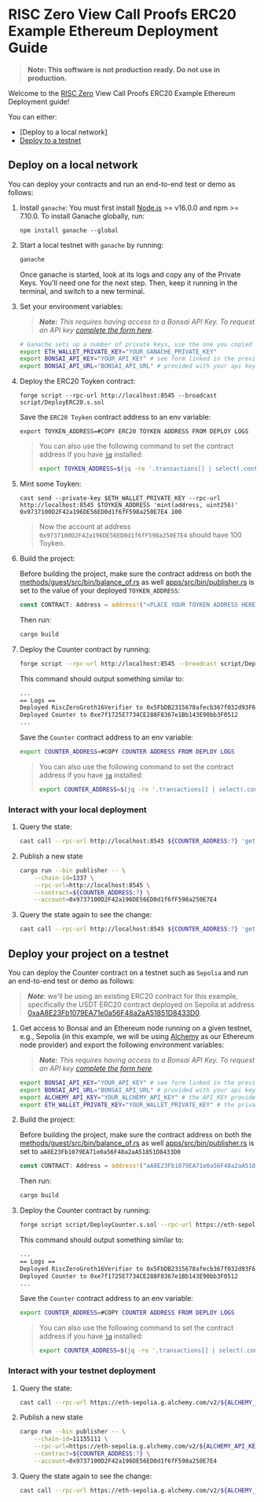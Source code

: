 # RISC Zero View Call Proofs ERC20 Example Ethereum Deployment Guide

> **Note: This software is not production ready. Do not use in production.**

Welcome to the [RISC Zero] View Call Proofs ERC20 Example Ethereum Deployment guide!

You can either:

- [Deploy to a local network]
- [Deploy to a testnet]

## Deploy on a local network

You can deploy your contracts and run an end-to-end test or demo as follows:

1. Install `ganache`: 
    You must first install [Node.js] >= v16.0.0 and npm >= 7.10.0.
    To install Ganache globally, run:
    ```
    npm install ganache --global
    ```

2. Start a local testnet with `ganache` by running:

    ```bash
    ganache
    ```

    Once ganache is started, look at its logs and copy any of the Private Keys. You'll need one for the next step.
    Then, keep it running in the terminal, and switch to a new terminal.

2. Set your environment variables:
    > ***Note:*** *This requires having access to a Bonsai API Key. To request an API key [complete the form here](https://bonsai.xyz/apply).*

    ```bash
    # Ganache sets up a number of private keys, use the one you copied during the previous step.
    export ETH_WALLET_PRIVATE_KEY="YOUR_GANACHE_PRIVATE_KEY"
    export BONSAI_API_KEY="YOUR_API_KEY" # see form linked in the previous section
    export BONSAI_API_URL="BONSAI_API_URL" # provided with your api key
    ```

4. Deploy the ERC20 Toyken contract:
    ```
    forge script --rpc-url http://localhost:8545 --broadcast script/DeployERC20.s.sol
    ```
    Save the `ERC20 Toyken` contract address to an env variable:
    ```
    export TOYKEN_ADDRESS=#COPY ERC20 TOYKEN ADDRESS FROM DEPLOY LOGS
    ```

    > You can also use the following command to set the contract address if you have [`jq`][jq] installed:
    >
    > ```bash
    > export TOYKEN_ADDRESS=$(jq -re '.transactions[] | select(.contractName == "ERC20") | .contractAddress' ./broadcast/DeployERC20.s.sol/1337/run-latest.json)
    > ```

5. Mint some Toyken:
    ```
    cast send --private-key $ETH_WALLET_PRIVATE_KEY --rpc-url http://localhost:8545 $TOYKEN_ADDRESS 'mint(address, uint256)' 0x9737100D2F42a196DE56ED0d1f6fF598a250E7E4 100
    ```
    > Now the account at address `0x9737100D2F42a196DE56ED0d1f6fF598a250E7E4` should have 100 Toyken.

3. Build the project:
    
    Before building the project, make sure the contract address on both the [methods/guest/src/bin/balance_of.rs] as well [apps/src/bin/publisher.rs] is set to the value of your deployed `TOYKEN_ADDRESS`:

    ```rust
    const CONTRACT: Address = address!("<PLACE YOUR TOYKEN ADDRESS HERE>");
    ```
    
    Then run:

    ```bash
    cargo build
    ```

4. Deploy the Counter contract by running:

    ```bash
    forge script --rpc-url http://localhost:8545 --broadcast script/DeployCounter.s.sol
    ```

    This command should output something similar to:

    ```bash
    ...
    == Logs ==
    Deployed RiscZeroGroth16Verifier to 0x5FbDB2315678afecb367f032d93F642f64180aa3
    Deployed Counter to 0xe7f1725E7734CE288F8367e1Bb143E90bb3F0512
    ...
    ```

    Save the `Counter` contract address to an env variable:

    ```bash
    export COUNTER_ADDRESS=#COPY COUNTER ADDRESS FROM DEPLOY LOGS
    ```

    > You can also use the following command to set the contract address if you have [`jq`][jq] installed:
    >
    > ```bash
    > export COUNTER_ADDRESS=$(jq -re '.transactions[] | select(.contractName == "Counter") | .contractAddress' ./broadcast/DeployCounter.s.sol/1337/run-latest.json)
    > ```

### Interact with your local deployment

1. Query the state:

    ```bash
    cast call --rpc-url http://localhost:8545 ${COUNTER_ADDRESS:?} 'get()(uint256)'
    ```

2. Publish a new state

    ```bash
    cargo run --bin publisher -- \
        --chain-id=1337 \
        --rpc-url=http://localhost:8545 \
        --contract=${COUNTER_ADDRESS:?} \
        --account=0x9737100D2F42a196DE56ED0d1f6fF598a250E7E4
    ```

3. Query the state again to see the change:

    ```bash
    cast call --rpc-url http://localhost:8545 ${COUNTER_ADDRESS:?} 'get()(uint256)'
    ```

## Deploy your project on a testnet

You can deploy the Counter contract on a testnet such as `Sepolia` and run an end-to-end test or demo as follows:
> ***Note***: we'll be using an existing ERC20 contract for this example, specifically the USDT ERC20 contract deployed on Sepolia at address [0xaA8E23Fb1079EA71e0a56F48a2aA51851D8433D0].

1. Get access to Bonsai and an Ethereum node running on a given testnet, e.g., Sepolia (in this example, we will be using [Alchemy](https://www.alchemy.com/) as our Ethereum node provider) and export the following environment variables:
    > ***Note:*** *This requires having access to a Bonsai API Key. To request an API key [complete the form here](https://bonsai.xyz/apply).*

    ```bash
    export BONSAI_API_KEY="YOUR_API_KEY" # see form linked in the previous section
    export BONSAI_API_URL="BONSAI_API_URL" # provided with your api key
    export ALCHEMY_API_KEY="YOUR_ALCHEMY_API_KEY" # the API_KEY provided with an alchemy account
    export ETH_WALLET_PRIVATE_KEY="YOUR_WALLET_PRIVATE_KEY" # the private hex-encoded key of your Sepolia testnet wallet
    ```

2. Build the project:
    
    Before building the project, make sure the contract address on both the [methods/guest/src/bin/balance_of.rs] as well [apps/src/bin/publisher.rs] is set to `aA8E23Fb1079EA71e0a56F48a2aA51851D8433D0`
    
    ```rust
    const CONTRACT: Address = address!("aA8E23Fb1079EA71e0a56F48a2aA51851D8433D0");
    ```
    
    Then run:

    ```bash
    cargo build
    ```

3. Deploy the Counter contract by running:

    ```bash
    forge script script/DeployCounter.s.sol --rpc-url https://eth-sepolia.g.alchemy.com/v2/${ALCHEMY_API_KEY:?} --broadcast
    ```

     This command should output something similar to:

    ```bash
    ...
    == Logs ==
    Deployed RiscZeroGroth16Verifier to 0x5FbDB2315678afecb367f032d93F642f64180aa3
    Deployed Counter to 0xe7f1725E7734CE288F8367e1Bb143E90bb3F0512
    ...
    ```

    Save the `Counter` contract address to an env variable:

    ```bash
    export COUNTER_ADDRESS=#COPY COUNTER ADDRESS FROM DEPLOY LOGS
    ```

    > You can also use the following command to set the contract address if you have [`jq`][jq] installed:
    >
    > ```bash
    > export COUNTER_ADDRESS=$(jq -re '.transactions[] | select(.contractName == "Counter") | .contractAddress' ./broadcast/DeployCounter.s.sol/11155111/run-latest.json)
    > ```

### Interact with your testnet deployment

1. Query the state:

    ```bash
    cast call --rpc-url https://eth-sepolia.g.alchemy.com/v2/${ALCHEMY_API_KEY:?} ${COUNTER_ADDRESS:?} 'get()(uint256)'
    ```

2. Publish a new state

    ```bash
    cargo run --bin publisher -- \
        --chain-id=11155111 \
        --rpc-url=https://eth-sepolia.g.alchemy.com/v2/${ALCHEMY_API_KEY:?} \
        --contract=${COUNTER_ADDRESS:?} \
        --account=0x9737100D2F42a196DE56ED0d1f6fF598a250E7E4
    ```

3. Query the state again to see the change:

    ```bash
    cast call --rpc-url https://eth-sepolia.g.alchemy.com/v2/${ALCHEMY_API_KEY:?} ${COUNTER_ADDRESS:?} 'get()(uint256)'
    ```

[Deploy to a testnet]: #deploy-your-project-on-a-testnet
[Deploy your project to a local network]: #deploy-your-project-on-a-local-network
[RISC Zero]: https://www.risczero.com/
[Node.js]: https://nodejs.org/
[jq]: https://jqlang.github.io/jq/
[methods]: ./methods/
[tested]: ./README.md#run-the-tests
[0xaA8E23Fb1079EA71e0a56F48a2aA51851D8433D0]: https://sepolia.etherscan.io/address/0xaA8E23Fb1079EA71e0a56F48a2aA51851D8433D0#code
[methods/guest/src/bin/balance_of.rs]: ./methods/guest/src/bin/balance_of.rs
[apps/src/bin/publisher.rs]: ./apps/src/bin/publisher.rs
